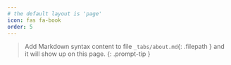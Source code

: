```yaml
---
# the default layout is 'page'
icon: fas fa-book
order: 5
---
```



> Add Markdown syntax content to file `_tabs/about.md`{: .filepath } and it will show up on this page.
{: .prompt-tip }